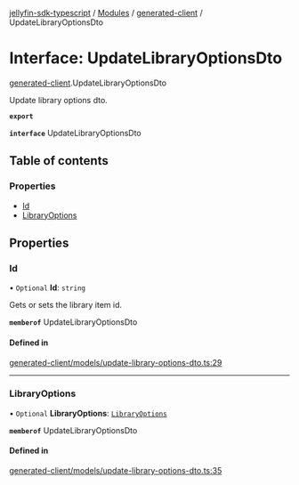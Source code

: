[jellyfin-sdk-typescript](../README.md) / [Modules](../modules.md) / [generated-client](../modules/generated_client.md) / UpdateLibraryOptionsDto

# Interface: UpdateLibraryOptionsDto

[generated-client](../modules/generated_client.md).UpdateLibraryOptionsDto

Update library options dto.

**`export`**

**`interface`** UpdateLibraryOptionsDto

## Table of contents

### Properties

- [Id](generated_client.UpdateLibraryOptionsDto.md#id)
- [LibraryOptions](generated_client.UpdateLibraryOptionsDto.md#libraryoptions)

## Properties

### Id

• `Optional` **Id**: `string`

Gets or sets the library item id.

**`memberof`** UpdateLibraryOptionsDto

#### Defined in

[generated-client/models/update-library-options-dto.ts:29](https://github.com/thornbill/jellyfin-sdk-typescript/blob/7534c86/src/generated-client/models/update-library-options-dto.ts#L29)

___

### LibraryOptions

• `Optional` **LibraryOptions**: [`LibraryOptions`](generated_client.LibraryOptions.md)

**`memberof`** UpdateLibraryOptionsDto

#### Defined in

[generated-client/models/update-library-options-dto.ts:35](https://github.com/thornbill/jellyfin-sdk-typescript/blob/7534c86/src/generated-client/models/update-library-options-dto.ts#L35)

